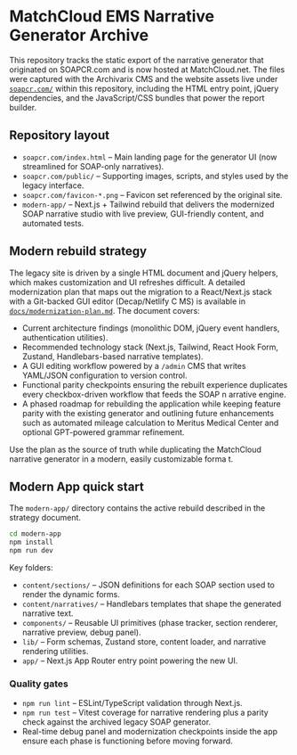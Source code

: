 # MatchCloud EMS Narrative Generator Archive

This repository tracks the static export of the narrative generator that originated on SOAPCR.com and is now hosted at MatchCloud.net.  The files were captured with the Archivarix CMS and the website assets live under [`soapcr.com/`](soapcr.com/) within this repository, including the HTML entry point, jQuery dependencies, and the JavaScript/CSS bundles that power the report builder.

## Repository layout
- `soapcr.com/index.html` – Main landing page for the generator UI (now streamlined for SOAP-only narratives).
- `soapcr.com/public/` – Supporting images, scripts, and styles used by the legacy interface.
- `soapcr.com/favicon-*.png` – Favicon set referenced by the original site.
- `modern-app/` – Next.js + Tailwind rebuild that delivers the modernized SOAP narrative studio with live preview, GUI-friendly content, and automated tests.

## Modern rebuild strategy
The legacy site is driven by a single HTML document and jQuery helpers, which makes customization and UI refreshes difficult. A
 detailed modernization plan that maps out the migration to a React/Next.js stack with a Git-backed GUI editor (Decap/Netlify C
MS) is available in [`docs/modernization-plan.md`](docs/modernization-plan.md). The document covers:

- Current architecture findings (monolithic DOM, jQuery event handlers, authentication utilities).
- Recommended technology stack (Next.js, Tailwind, React Hook Form, Zustand, Handlebars-based narrative templates).
- A GUI editing workflow powered by a `/admin` CMS that writes YAML/JSON configuration to version control.
- Functional parity checkpoints ensuring the rebuilt experience duplicates every checkbox-driven workflow that feeds the SOAP n
arrative engine.
- A phased roadmap for rebuilding the application while keeping feature parity with the existing generator and outlining future
 enhancements such as automated mileage calculation to Meritus Medical Center and optional GPT-powered grammar refinement.

Use the plan as the source of truth while duplicating the MatchCloud narrative generator in a modern, easily customizable forma
t.

## Modern App quick start

The `modern-app/` directory contains the active rebuild described in the strategy document.

```bash
cd modern-app
npm install
npm run dev
```

Key folders:

- `content/sections/` – JSON definitions for each SOAP section used to render the dynamic forms.
- `content/narratives/` – Handlebars templates that shape the generated narrative text.
- `components/` – Reusable UI primitives (phase tracker, section renderer, narrative preview, debug panel).
- `lib/` – Form schemas, Zustand store, content loader, and narrative rendering utilities.
- `app/` – Next.js App Router entry point powering the new UI.

### Quality gates

- `npm run lint` – ESLint/TypeScript validation through Next.js.
- `npm run test` – Vitest coverage for narrative rendering plus a parity check against the archived legacy SOAP generator.
- Real-time debug panel and modernization checkpoints inside the app ensure each phase is functioning before moving forward.
